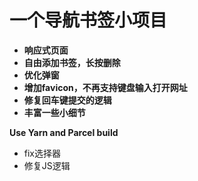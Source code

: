 # 一个导航书签小项目

- **响应式页面**         
- **自由添加书签，长按删除**       
- **优化弹窗**       
- **增加favicon，不再支持键盘输入打开网址**       
- **修复回车键提交的逻辑**     
- **丰富一些小细节**     

******Use Yarn and Parcel build******


- fix选择器
- 修复JS逻辑
